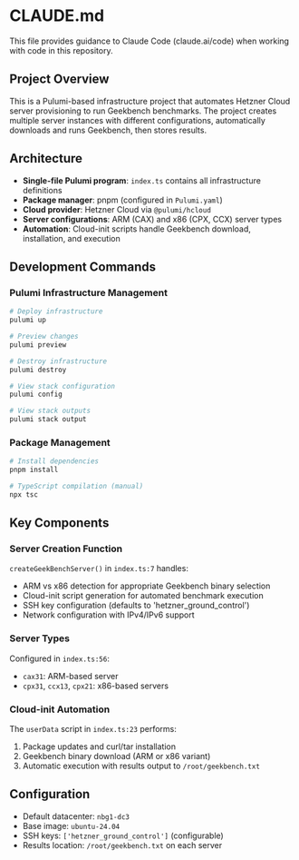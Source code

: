 # CLAUDE.md

This file provides guidance to Claude Code (claude.ai/code) when working with code in this repository.

## Project Overview

This is a Pulumi-based infrastructure project that automates Hetzner Cloud server provisioning to run Geekbench benchmarks. The project creates multiple server instances with different configurations, automatically downloads and runs Geekbench, then stores results.

## Architecture

- **Single-file Pulumi program**: `index.ts` contains all infrastructure definitions
- **Package manager**: pnpm (configured in `Pulumi.yaml`)
- **Cloud provider**: Hetzner Cloud via `@pulumi/hcloud`
- **Server configurations**: ARM (CAX) and x86 (CPX, CCX) server types
- **Automation**: Cloud-init scripts handle Geekbench download, installation, and execution

## Development Commands

### Pulumi Infrastructure Management
```bash
# Deploy infrastructure
pulumi up

# Preview changes
pulumi preview

# Destroy infrastructure
pulumi destroy

# View stack configuration
pulumi config

# View stack outputs
pulumi stack output
```

### Package Management
```bash
# Install dependencies
pnpm install

# TypeScript compilation (manual)
npx tsc
```

## Key Components

### Server Creation Function
`createGeekBenchServer()` in `index.ts:7` handles:
- ARM vs x86 detection for appropriate Geekbench binary selection
- Cloud-init script generation for automated benchmark execution
- SSH key configuration (defaults to 'hetzner_ground_control')
- Network configuration with IPv4/IPv6 support

### Server Types
Configured in `index.ts:56`:
- `cax31`: ARM-based server
- `cpx31`, `ccx13`, `cpx21`: x86-based servers

### Cloud-init Automation
The `userData` script in `index.ts:23` performs:
1. Package updates and curl/tar installation
2. Geekbench binary download (ARM or x86 variant)
3. Automatic execution with results output to `/root/geekbench.txt`

## Configuration

- Default datacenter: `nbg1-dc3`
- Base image: `ubuntu-24.04`
- SSH keys: `['hetzner_ground_control']` (configurable)
- Results location: `/root/geekbench.txt` on each server